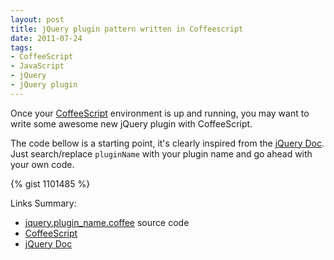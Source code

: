 ```yaml
---
layout: post
title: jQuery plugin pattern written in Coffeescript
date: 2011-07-24
tags:
- CoffeeScript
- JavaScript
- jQuery
- jQuery plugin
---
```

Once your [CoffeeScript](http://jashkenas.github.com/coffee-script/) environment is up and running, you may want to write some awesome new jQuery plugin with CoffeeScript.

The code bellow is a starting point, it's clearly inspired from the [jQuery Doc](http://docs.jquery.com/Plugins/Authoring). Just search/replace <code>pluginName</code> with your plugin name and go ahead with your own code.

{% gist 1101485 %}

Links Summary:

- [jquery.plugin_name.coffee](https://gist.github.com/1101485#file_jquery.plugin_name.coffee) source code
- [CoffeeScript](http://jashkenas.github.com/coffee-script/)
- [jQuery Doc](http://docs.jquery.com/Plugins/Authoring)